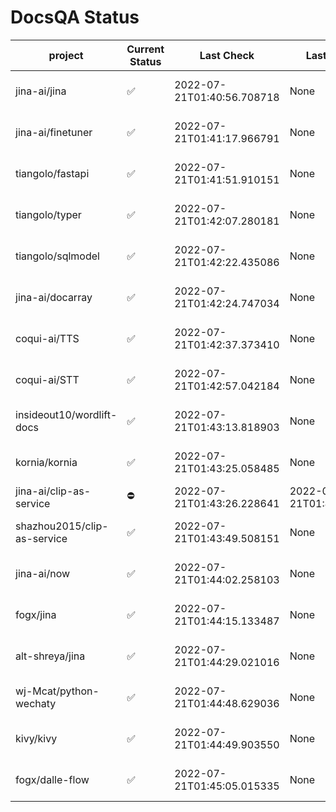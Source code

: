 # DocsQA Status

|          project          |Current Status|        Last Check        |      Last Downtime       |                      % Uptime                       |
|---------------------------|--------------|--------------------------|--------------------------|-----------------------------------------------------|
|jina-ai/jina               |✅            |2022-07-21T01:40:56.708718|None                      |133.33333333333334 (since 2022-07-20 17:11:38.421227)|
|jina-ai/finetuner          |✅            |2022-07-21T01:41:17.966791|None                      |133.33333333333334 (since 2022-07-20 17:11:38.421227)|
|tiangolo/fastapi           |✅            |2022-07-21T01:41:51.910151|None                      |133.33333333333334 (since 2022-07-20 17:11:38.421227)|
|tiangolo/typer             |✅            |2022-07-21T01:42:07.280181|None                      |133.33333333333334 (since 2022-07-20 17:11:38.421227)|
|tiangolo/sqlmodel          |✅            |2022-07-21T01:42:22.435086|None                      |133.33333333333334 (since 2022-07-20 17:11:38.421227)|
|jina-ai/docarray           |✅            |2022-07-21T01:42:24.747034|None                      |133.33333333333334 (since 2022-07-20 17:11:38.421227)|
|coqui-ai/TTS               |✅            |2022-07-21T01:42:37.373410|None                      |133.33333333333334 (since 2022-07-20 17:11:38.421227)|
|coqui-ai/STT               |✅            |2022-07-21T01:42:57.042184|None                      |133.33333333333334 (since 2022-07-20 17:11:38.421227)|
|insideout10/wordlift-docs  |✅            |2022-07-21T01:43:13.818903|None                      |133.33333333333334 (since 2022-07-20 17:11:38.421227)|
|kornia/kornia              |✅            |2022-07-21T01:43:25.058485|None                      |133.33333333333334 (since 2022-07-20 17:11:38.421227)|
|jina-ai/clip-as-service    |⛔️           |2022-07-21T01:43:26.228641|2022-07-21T01:43:26.228623|0.0 (since 2022-07-20 17:11:38.421227)               |
|shazhou2015/clip-as-service|✅            |2022-07-21T01:43:49.508151|None                      |133.33333333333334 (since 2022-07-20 17:11:38.421227)|
|jina-ai/now                |✅            |2022-07-21T01:44:02.258103|None                      |133.33333333333334 (since 2022-07-20 17:11:38.421227)|
|fogx/jina                  |✅            |2022-07-21T01:44:15.133487|None                      |133.33333333333334 (since 2022-07-20 17:11:38.421227)|
|alt-shreya/jina            |✅            |2022-07-21T01:44:29.021016|None                      |133.33333333333334 (since 2022-07-20 17:11:38.421227)|
|wj-Mcat/python-wechaty     |✅            |2022-07-21T01:44:48.629036|None                      |133.33333333333334 (since 2022-07-20 17:11:38.421227)|
|kivy/kivy                  |✅            |2022-07-21T01:44:49.903550|None                      |133.33333333333334 (since 2022-07-20 17:11:38.421227)|
|fogx/dalle-flow            |✅            |2022-07-21T01:45:05.015335|None                      |133.33333333333334 (since 2022-07-20 17:11:38.421227)|
